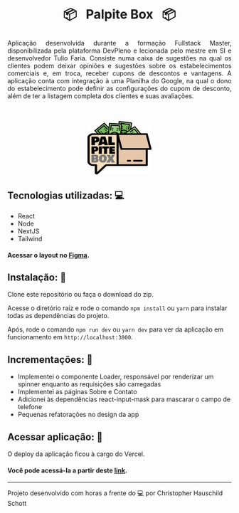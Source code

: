 # <p align="center"> 📦 &nbsp; Palpite Box &nbsp; 📦 </p>

<p align="justify">
  Aplicação desenvolvida durante a formação Fullstack Master, disponibilizada pela plataforma DevPleno e lecionada pelo mestre em SI e desenvolvedor Tulio Faria. Consiste numa caixa de sugestões na qual os clientes podem deixar opiniões e sugestões sobre os estabelecimentos comerciais e, em troca, receber cupons de descontos e vantagens. A aplicação conta com integração à uma Planilha do Google, na qual o dono do estabelecimento pode definir as configurações do cupom de desconto, além de ter a listagem completa dos clientes e suas avaliações.
</p> <br /> <br />

<div align="center">
  <img src="https://github.com/ChristopherHauschild/fullstack-master/blob/master/M03/palpite-box/logo.png?raw=true">
</div>

## Tecnologias utilizadas: :computer:

<ul>
  <li>React</li>
  <li>Node</li>
  <li>NextJS</li>
  <li>Tailwind</li>
</ul>

#### Acessar o layout no <a href="https://www.figma.com/file/HxvAYhS6l7UDI49u8uLdaC/palpite-box">Figma</a>.

## Instalação: :rocket:

Clone este repositório ou faça o download do zip.

Acesse o diretório raíz e rode o comando `npm install` ou `yarn` para instalar todas as dependências do projeto.

Após, rode o comando `npm run dev` ou `yarn dev` para ver da aplicação em funcionamento em `http://localhost:3000`.

## Incrementações: :pencil:

<ul>
  <li>Implementei o componente Loader, responsável por renderizar um spinner enquanto as requisições são carregadas</li>
  <li>Implementei as páginas Sobre e Contato</li>
  <li>Adicionei às dependências react-input-mask para mascarar o campo de telefone</li>
  <li>Pequenas refatorações no design da app</li>
</ul>

## Acessar aplicação: :link:

O deploy da aplicação ficou à cargo do Vercel.

#### Você pode acessá-la a partir deste <a href="https://palpite-box-semana-fullstack.vercel.app/">link</a>.

<hr>

Projeto desenvolvido com horas a frente do :computer: por Christopher Hauschild Schott
